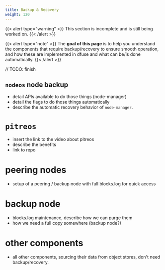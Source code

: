 ```yaml
---
title: Backup & Recovery
weight: 120
---
```



{{< alert type="warning" >}}
This section is incomplete and is still being worked on.
{{< /alert >}}


{{< alert type="note" >}}
The **goal of this page** is to help you
understand the components that require backup/recovery to ensure
smooth operation, and how these are implemented in dfuse and what can
be/is done automatically.
{{< /alert >}}


// TODO: finish

## `nodeos` node backup

* detail APIs available to do those things (node-manager)
* detail the flags to do those things automatically
* describe the automatic recovery behavior of `node-manager`.

# `pitreos`

* insert the link to the video about pitreos
* describe the benefits
* link to repo

# peering nodes

* setup of a peering / backup node with full blocks.log for quick access

# backup node

* blocks.log maintenance, describe how we can purge them
* how we need a full copy somewhere (backup node?)

# other components

* all other components, sourcing their data from object stores, don't need backup/recovery.
